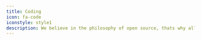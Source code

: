 ```yaml
---
title: Coding
icon: fa-code
iconstyle: style1
description: We believe in the philosophy of open source, thats why all our source is licensed under BSD license. We use ROS to connect various systems and OpenCV for Image Processing. Our setup is polyglot in nature, meaning we can use C/C++, python or java to write our code in.
---
```

